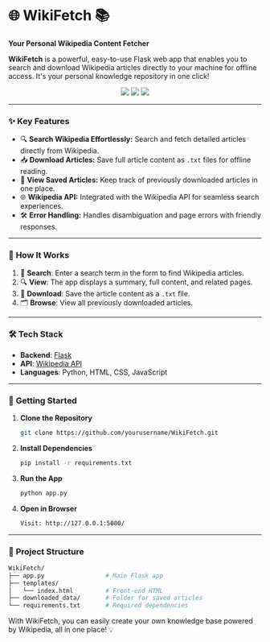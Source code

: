 # 🌐 WikiFetch 📚  
**Your Personal Wikipedia Content Fetcher**

**WikiFetch** is a powerful, easy-to-use Flask web app that enables you to search and download Wikipedia articles directly to your machine for offline access. It's your personal knowledge repository in one click!

<p align="center">
  <img src="https://img.shields.io/badge/Flask-Backend-informational?style=for-the-badge&logo=flask" />
  <img src="https://img.shields.io/badge/Wikipedia-API-blue?style=for-the-badge&logo=wikipedia" />
  <img src="https://img.shields.io/badge/Python-3.10-green?style=for-the-badge&logo=python" />
</p>

---

### ✨ **Key Features**

- 🔍 **Search Wikipedia Effortlessly:** Search and fetch detailed articles directly from Wikipedia.
- 📥 **Download Articles:** Save full article content as `.txt` files for offline reading.
- 📄 **View Saved Articles:** Keep track of previously downloaded articles in one place.
- 🌐 **Wikipedia API:** Integrated with the Wikipedia API for seamless search experiences.
- 🛠️ **Error Handling:** Handles disambiguation and page errors with friendly responses.

---

### 🚀 **How It Works**
1. 📝 **Search**: Enter a search term in the form to find Wikipedia articles.
2. 🔍 **View**: The app displays a summary, full content, and related pages.
3. 💾 **Download**: Save the article content as a `.txt` file.
4. 🗂️ **Browse**: View all previously downloaded articles.

---

### 🛠️ **Tech Stack**

- **Backend**: [Flask](https://flask.palletsprojects.com/) 
- **API**: [Wikipedia API](https://pypi.org/project/wikipedia/)
- **Languages**: Python, HTML, CSS, JavaScript

---

### 🚀 **Getting Started**

1. **Clone the Repository**  
   ```bash
   git clone https://github.com/yourusername/WikiFetch.git
2. **Install Dependencies**
   ```bash
   pip install -r requirements.txt
3. **Run the App**
   ```bash
   python app.py
4. **Open in Browser**
   ```bash
   Visit: http://127.0.0.1:5000/
   
---
### 📂 **Project Structure**

   ```bash
   WikiFetch/
  ├── app.py                 # Main Flask app
  ├── templates/
  │   └── index.html         # Front-end HTML
  ├── downloaded_data/       # Folder for saved articles
  └── requirements.txt       # Required dependencies
  ```
With WikiFetch, you can easily create your own knowledge base powered by Wikipedia, all in one place! 💡
